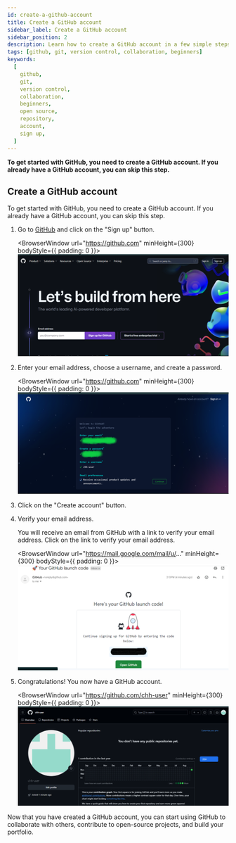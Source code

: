 ```yaml
---
id: create-a-github-account
title: Create a GitHub account
sidebar_label: Create a GitHub account
sidebar_position: 2
description: Learn how to create a GitHub account in a few simple steps. Get started with GitHub and start collaborating with others, contributing to open-source projects, and building your portfolio.
tags: [github, git, version control, collaboration, beginners]
keywords:
  [
    github,
    git,
    version control,
    collaboration,
    beginners,
    open source,
    repository,
    account,
    sign up,
  ]
---
```


**To get started with GitHub, you need to create a GitHub account. If you already have a GitHub account, you can skip this step.**

## Create a GitHub account

To get started with GitHub, you need to create a GitHub account. If you already have a GitHub account, you can skip this step.

1. Go to [GitHub](https://github.com/) and click on the "Sign up" button.

   <BrowserWindow url="https://github.com" minHeight={300} bodyStyle={{ padding: 0 }}>
   ![GitHub Sign Up](img-1.png)
   </BrowserWindow>

2. Enter your email address, choose a username, and create a password.

   <BrowserWindow url="https://github.com" minHeight={300} bodyStyle={{ padding: 0 }}>
   ![Create Account](img-2.png)
   </BrowserWindow>

3. Click on the "Create account" button.
4. Verify your email address.

   You will receive an email from GitHub with a link to verify your email address. Click on the link to verify your email address.

   <BrowserWindow url="https://mail.google.com/mail/u/..." minHeight={300} bodyStyle={{ padding: 0 }}>
   ![Verify Email](img-3.png)
   </BrowserWindow>

5. Congratulations! You now have a GitHub account.

   <BrowserWindow url="https://github.com/chh-user" minHeight={300} bodyStyle={{ padding: 0 }}>
   ![GitHub account](img-4.png)
   </BrowserWindow>

Now that you have created a GitHub account, you can start using GitHub to collaborate with others, contribute to open-source projects, and build your portfolio.
